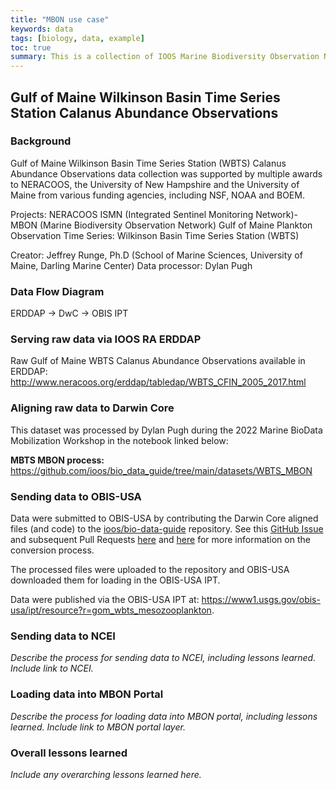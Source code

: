 ```yaml
---
title: "MBON use case"
keywords: data
tags: [biology, data, example]
toc: true
summary: This is a collection of IOOS Marine Biodiversity Observation Network (MBON) data flow use cases.
---
```

## Gulf of Maine Wilkinson Basin Time Series Station Calanus Abundance Observations

### Background
Gulf of Maine Wilkinson Basin Time Series Station (WBTS) Calanus Abundance Observations data collection was supported by multiple awards to NERACOOS, the University of New Hampshire and the University of Maine from various funding agencies, including NSF, NOAA and BOEM.

Projects: NERACOOS ISMN (Integrated Sentinel Monitoring Network)- MBON (Marine Biodiversity Observation Network) Gulf of Maine Plankton Observation Time Series: Wilkinson Basin Time Series Station (WBTS)

Creator: Jeffrey Runge, Ph.D (School of Marine Sciences, University of Maine, Darling Marine Center)
Data processor: Dylan Pugh

### Data Flow Diagram
ERDDAP -> DwC -> OBIS IPT

### Serving raw data via IOOS RA ERDDAP
Raw Gulf of Maine WBTS Calanus Abundance Observations available in ERDDAP: <http://www.neracoos.org/erddap/tabledap/WBTS_CFIN_2005_2017.html>

### Aligning raw data to Darwin Core
This dataset was processed by Dylan Pugh during the 2022 Marine BioData Mobilization Workshop in the notebook linked below:

**MBTS MBON process:** <https://github.com/ioos/bio_data_guide/tree/main/datasets/WBTS_MBON>

### Sending data to OBIS-USA
Data were submitted to OBIS-USA by contributing the Darwin Core aligned files (and code) to the [ioos/bio-data-guide](https://github.com/ioos/bio_data_guide) repository. See this [GitHub Issue](https://github.com/ioos/bio_data_guide/issues/102) and subsequent Pull Requests [here](https://github.com/ioos/bio_data_guide/pull/101) and [here](https://github.com/ioos/bio_data_guide/pull/108) for more information on the conversion process.

The processed files were uploaded to the repository and OBIS-USA downloaded them for loading in the OBIS-USA IPT.

Data were published via the OBIS-USA IPT at: <https://www1.usgs.gov/obis-usa/ipt/resource?r=gom_wbts_mesozooplankton>.

### Sending data to NCEI
*Describe the process for sending data to NCEI, including lessons learned. Include link to NCEI.*

### Loading data into MBON Portal
*Describe the process for loading data into MBON portal, including lessons learned. Include link to MBON portal layer.*

### Overall lessons learned
*Include any overarching lessons learned here.*

